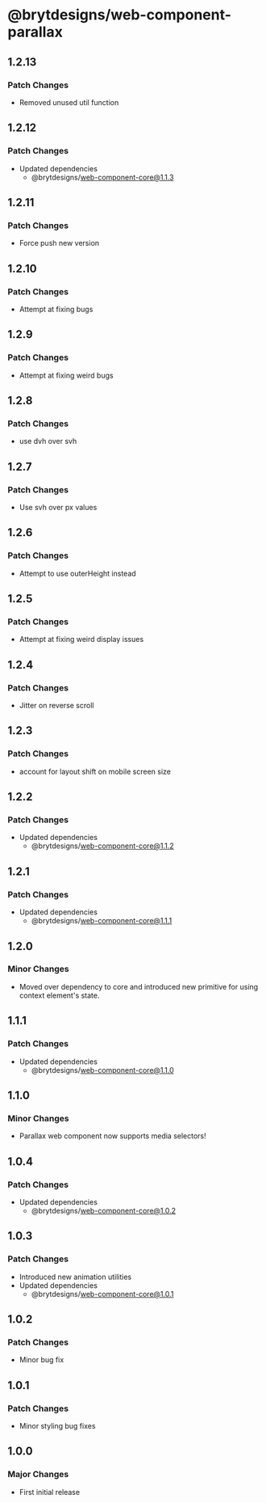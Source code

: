 # @brytdesigns/web-component-parallax

## 1.2.13

### Patch Changes

- Removed unused util function

## 1.2.12

### Patch Changes

- Updated dependencies
  - @brytdesigns/web-component-core@1.1.3

## 1.2.11

### Patch Changes

- Force push new version

## 1.2.10

### Patch Changes

- Attempt at fixing bugs

## 1.2.9

### Patch Changes

- Attempt at fixing weird bugs

## 1.2.8

### Patch Changes

- use dvh over svh

## 1.2.7

### Patch Changes

- Use svh over px values

## 1.2.6

### Patch Changes

- Attempt to use outerHeight instead

## 1.2.5

### Patch Changes

- Attempt at fixing weird display issues

## 1.2.4

### Patch Changes

- Jitter on reverse scroll

## 1.2.3

### Patch Changes

- account for layout shift on mobile screen size

## 1.2.2

### Patch Changes

- Updated dependencies
  - @brytdesigns/web-component-core@1.1.2

## 1.2.1

### Patch Changes

- Updated dependencies
  - @brytdesigns/web-component-core@1.1.1

## 1.2.0

### Minor Changes

- Moved over dependency to core and introduced new primitive for using context element's state.

## 1.1.1

### Patch Changes

- Updated dependencies
  - @brytdesigns/web-component-core@1.1.0

## 1.1.0

### Minor Changes

- Parallax web component now supports media selectors!

## 1.0.4

### Patch Changes

- Updated dependencies
  - @brytdesigns/web-component-core@1.0.2

## 1.0.3

### Patch Changes

- Introduced new animation utilities
- Updated dependencies
  - @brytdesigns/web-component-core@1.0.1

## 1.0.2

### Patch Changes

- Minor bug fix

## 1.0.1

### Patch Changes

- Minor styling bug fixes

## 1.0.0

### Major Changes

- First initial release
